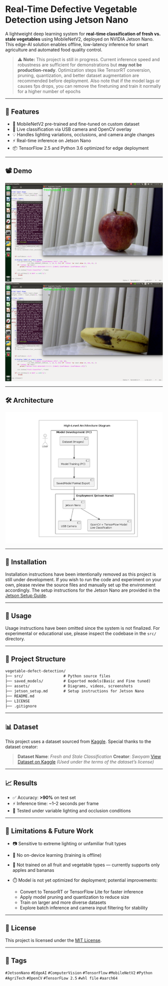# Real-Time Defective Vegetable Detection using Jetson Nano

A lightweight deep learning system for **real-time classification of fresh vs. stale vegetables** using MobileNetV2, deployed on NVIDIA Jetson Nano. This edge-AI solution enables offline, low-latency inference for smart agriculture and automated food quality control.

> ⚠️ **Note:** This project is still in progress. Current inference speed and robustness are sufficient for demonstrations but **may not be production-ready**. Optimization steps like TensorRT conversion, pruning, quantization, and better dataset augmentation are recommended before deployment. Also note that if the model lags or causes fps drops, you can remove the finetuning and train it normally for a higher number of epochs

---

## 📌 Features

* 🧠 MobileNetV2 pre-trained and fine-tuned on custom dataset
* 🎥 Live classification via USB camera and OpenCV overlay
* 💡 Handles lighting variations, occlusions, and camera angle changes
* ⚡ Real-time inference on Jetson Nano
* 📦 TensorFlow 2.5 and Python 3.6 optimized for edge deployment

---

## 📽️ Demo

![demo\_screenshot](assets/result_fresh_apple.png)
![sample\_results](assets/result_rotten_banana.png)

---

## 🛠️ Architecture

![architecture\_diagram](assets/architecture_diagram.jpeg)

---

## 🚀 Installation

Installation instructions have been intentionally removed as this project is still under development. If you wish to run the code and experiment on your own, please review the source files and manually set up the environment accordingly. The setup instructions for the Jetson Nano are provided in the [Jetson Setup Guide](https://github.com/puravsood/vegetable-defect-detection/blob/main/jetson_setup.md).

---

## 🧪 Usage

Usage instructions have been omitted since the system is not finalized. For experimental or educational use, please inspect the codebase in the `src/` directory.

---

## 📂 Project Structure

```
vegetable-defect-detection/
├── src/                  # Python source files
├── saved_models/         # Exported models(Basic and Fine tuned)
├── assets/               # Diagrams, videos, screenshots
├── jetson_setup.md       # Setup instructions for Jetson Nano
├── README.md
├── LICENSE
├── .gitignore
```

---

## 📊 Dataset

This project uses a dataset sourced from [Kaggle](https://www.kaggle.com/datasets/swoyam2609/fresh-and-stale-classification). Special thanks to the dataset creator:

> **Dataset Name**: *Fresh and Stale Classification*
> **Creator**: *Swoyam*
> [View Dataset on Kaggle](https://www.kaggle.com/datasets/swoyam2609/fresh-and-stale-classification)
> *(Used under the terms of the dataset’s license)*

---

## 📈 Results

* ✅ Accuracy: **>90%** on test set
* ⚡ Inference time: \~1–2 seconds per frame
* 🧪 Tested under variable lighting and occlusion conditions

---

## 🚧 Limitations & Future Work

* 📷 Sensitive to extreme lighting or unfamiliar fruit types
* 🔄 No on-device learning (training is offline)
* 🍎 Not trained on all fruit and vegetable types — currently supports only apples and bananas
* ⏱️ Model is not yet optimized for deployment; potential improvements:

  * Convert to TensorRT or TensorFlow Lite for faster inference
  * Apply model pruning and quantization to reduce size
  * Train on larger and more diverse datasets
  * Explore batch inference and camera input filtering for stability

---


## 📄 License

This project is licensed under the [MIT License](LICENSE).

---

## 🔖 Tags

`#JetsonNano` `#EdgeAI` `#ComputerVision` `#TensorFlow` `#MobileNetV2` `#Python` `#AgriTech` `#OpenCV` `#TensorFLow 2.5` `#whl file` `#aarch64`

